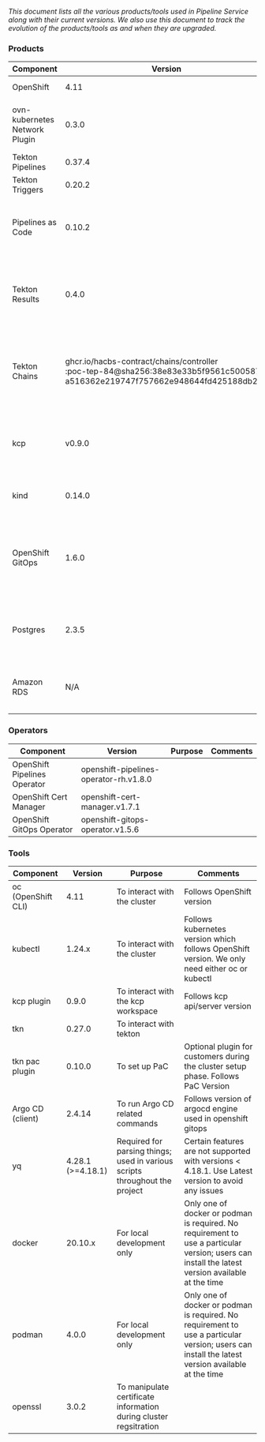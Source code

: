 
*This document lists all the various products/tools used in Pipeline Service along with their current versions. We also use this document to track the evolution of the products/tools as and when they are upgraded.*


### **Products**

| **Component**                 | **Version**                                                                                                                           | **Purpose**                                                                  | **Comments**                                                                                                                                                              |
|-------------------------------|---------------------------------------------------------------------------------------------------------------------------------------|------------------------------------------------------------------------------|---------------------------------------------------------------------------------------------------------------------------------------------------------------------------|
| OpenShift                     | 4.11                                                                                                                                  | Platform                                                                     | Upgrades to next versions 4.11 need to be tested and approved                                                                                                             |
| ovn-kubernetes Network Plugin | 0.3.0                                                                                                                                 | Prerequisite for enabling certain Network Policies                           | During the cluster creation, one needs to choose ovn-kubernetes as the network plugin (as opposed to OpenShift SDN)                                                       |
| Tekton Pipelines              | 0.37.4                                                                                                                                | Managed by Operator                                                          | Controlled by OpenShift Pipelines Operator                                                                                                                                |
| Tekton Triggers               | 0.20.2                                                                                                                                | Managed by Operator                                                          | Controller by OpenShift Pipelines Operator                                                                                                                                |
| Pipelines as Code             | 0.10.2                                                                                                                                | Managed by Operator (future). Currently, manually installed                  | Upgrades to next versions need to be tested and approved                                                                                                                  |
| Tekton Results                | 0.4.0                                                                                                                                 | Modified version of Results installed and maintained by Pipeline Service     | Upgrades to next versions need to be tested and approved                                                                                                                  |
| Tekton Chains                 | ghcr.io/hacbs-contract/chains/controller</br>:poc-tep-84@sha256:38e83e33b5f9561c5005870</br>a516362e219747f757662e948644fd425188db200 | Modified version of Chains installed and maintained by Pipeline Service team | Custom version required until https://github.com/tektoncd/chains/pull/436 is merged upstream                                                                              |
| kcp                           | v0.9.0                                                                                                                                | Platform - acts as a control plane for Pipeline Service                      | Upgrades follow kcp-stable releases                                                                                                                                       |
| kind                          | 0.14.0                                                                                                                                | For local development only                                                   | Spawns a Kubernetes-in-Docker clusters. No requirement to use a particular version. Users can install the latest version available at the time                            |
| OpenShift GitOps              | 1.6.0                                                                                                                                 | Prerequisite for managing the installation and lifecycle of components       | OpenShift GitOps uses Argo CD (2.4.5) as the declarative GitOps engine                                                                                                    |
| Postgres                      | 2.3.5                                                                                                                                 | Installed and setup as part of Tekton Results installation                   | For development purposes (store tekton results)                                                                                                                           | No requirement to use a particular version; users can install the latest version available at the time |
| Amazon RDS                    | N/A                                                                                                                                   | External DB for Tekton Results                                               | For storing tekton results in an external database. No requirement to use a particular version. A specific configuration is required for connection and security purposes |


### **Operators**

| **Component**                | **Version**                            | **Purpose** | **Comments** |
|------------------------------|----------------------------------------|-------------|--------------|
| OpenShift Pipelines Operator | openshift-pipelines-operator-rh.v1.8.0 |             |              |
| OpenShift Cert Manager       | openshift-cert-manager.v1.7.1          |             |              |
| OpenShift GitOps Operator    | openshift-gitops-operator.v1.5.6       |             |              |

### **Tools**

| **Component**      | **Version**       | **Purpose**                                                                 | **Comments**                                                                                                                                                     |
|--------------------|-------------------|-----------------------------------------------------------------------------|------------------------------------------------------------------------------------------------------------------------------------------------------------------|
| oc (OpenShift CLI) | 4.11              | To interact with the cluster                                                | Follows OpenShift version |
| kubectl            | 1.24.x            | To interact with the cluster                                                | Follows kubernetes version which follows OpenShift version. We only need either oc or kubectl                                                                    |
| kcp plugin         | 0.9.0             | To interact with the kcp workspace                                          | Follows kcp api/server version |
| tkn                | 0.27.0            | To interact with tekton                                                     | |
| tkn pac plugin     | 0.10.0            | To set up PaC                                                               | Optional plugin for customers during the cluster setup phase. Follows PaC Version |
| Argo CD (client)   | 2.4.14            | To run Argo CD related commands                                             | Follows version of argocd engine used in openshift gitops |
| yq                 | 4.28.1 (>=4.18.1) | Required for parsing things; used in various scripts throughout the project | Certain features are not supported with versions < 4.18.1. Use Latest version to avoid any issues |
| docker             | 20.10.x           | For local development only                                                  | Only one of docker or podman is required. No requirement to use a particular version; users can install the latest version available at the time |
| podman             | 4.0.0             | For local development only                                                  | Only one of docker or podman is required. No requirement to use a particular version; users can install the latest version available at the time |
| openssl            | 3.0.2             | To manipulate certificate information during cluster regsitration           | |
